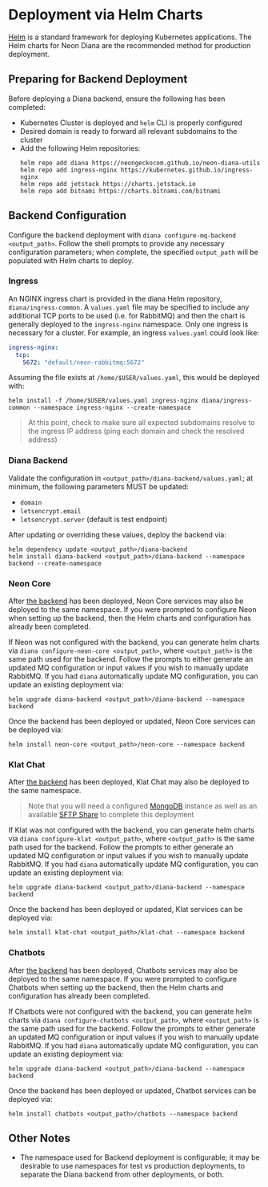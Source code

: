 # Deployment via Helm Charts
[Helm](https://helm.sh/) is a standard framework for deploying Kubernetes applications.
The Helm charts for Neon Diana are the recommended method for production deployment.

## Preparing for Backend Deployment
Before deploying a Diana backend, ensure the following has been completed:
- Kubernetes Cluster is deployed and `helm` CLI is properly configured
- Desired domain is ready to forward all relevant subdomains to the cluster
- Add the following Helm repositories:
  ```shell
  helm repo add diana https://neongeckocom.github.io/neon-diana-utils
  helm repo add ingress-nginx https://kubernetes.github.io/ingress-nginx
  helm repo add jetstack https://charts.jetstack.io
  helm repo add bitnami https://charts.bitnami.com/bitnami
  ```
## Backend Configuration
Configure the backend deployment with 
`diana configure-mq-backend <output_path>`. Follow the shell prompts to 
provide any necessary configuration parameters; when complete, the specified
`output_path` will be populated with Helm charts to deploy.

### Ingress
An NGINX ingress chart is provided in the diana Helm repository,
`diana/ingress-common`. A `values.yaml` file may be specified to include any 
additional TCP ports to be used (i.e. for RabbitMQ)
and then the chart is generally deployed to the `ingress-nginx` namespace. Only
one ingress is necessary for a cluster. For example, an ingress `values.yaml`
could look like:
```yaml
ingress-nginx:
  tcp:
    5672: "default/neon-rabbitmq:5672"
```
Assuming the file exists at `/home/$USER/values.yaml`, this would be deployed with:
```
helm install -f /home/$USER/values.yaml ingress-nginx diana/ingress-common --namespace ingress-nginx --create-namespace
```
> At this point, check to make sure all expected subdomains resolve to the ingress
> IP address (ping each domain and check the resolved address)

### Diana Backend
Validate the configuration in `<output_path>/diana-backend/values.yaml`; at minimum,
the following parameters MUST be updated:
- `domain`
- `letsencrypt.email`
- `letsencrypt.server` (default is test endpoint)

After updating or overriding these values, deploy the backend via:

```
helm dependency update <output_path>/diana-backend
helm install diana-backend <output_path>/diana-backend --namespace backend --create-namespace
```

### Neon Core
After [the backend](#diana-backend) has been deployed, Neon Core services may also
be deployed to the same namespace. If you were prompted to configure Neon when setting
up the backend, then the Helm charts and configuration has already been completed.

If Neon was not configured with the backend, you can generate helm charts via
`diana configure-neon-core <output_path>`, where `<output_path>` is the same
path used for the backend. Follow the prompts to either generate an updated MQ
configuration or input values if you wish to manually update RabbitMQ. If you
had `diana` automatically update MQ configuration, you can update an existing
deployment via:
```
helm upgrade diana-backend <output_path>/diana-backend --namespace backend
```

Once the backend has been deployed or updated, Neon Core services can be deployed via:

```
helm install neon-core <output_path>/neon-core --namespace backend
```

### Klat Chat
After [the backend](#diana-backend) has been deployed, Klat Chat may also
be deployed to the same namespace.
> Note that you will need a configured [MongoDB](https://www.mongodb.com/) 
> instance as well as an available [SFTP Share](https://www.digitalocean.com/community/tutorials/how-to-use-sftp-to-securely-transfer-files-with-a-remote-server) 
> to complete this deployment

If Klat was not configured with the backend, you can generate helm charts via
`diana configure-klat <output_path>`, where `<output_path>` is the same
path used for the backend. Follow the prompts to either generate an updated MQ
configuration or input values if you wish to manually update RabbitMQ. If you
had `diana` automatically update MQ configuration, you can update an existing
deployment via:
```
helm upgrade diana-backend <output_path>/diana-backend --namespace backend
```

Once the backend has been deployed or updated, Klat services can be deployed via:

```
helm install klat-chat <output_path>/klat-chat --namespace backend
```

### Chatbots
After [the backend](#diana-backend) has been deployed, Chatbots services may also
be deployed to the same namespace. If you were prompted to configure Chatbots when setting
up the backend, then the Helm charts and configuration has already been completed.

If Chatbots were not configured with the backend, you can generate helm charts via
`diana configure-chatbots <output_path>`, where `<output_path>` is the same
path used for the backend. Follow the prompts to either generate an updated MQ
configuration or input values if you wish to manually update RabbitMQ. If you
had `diana` automatically update MQ configuration, you can update an existing
deployment via:
```
helm upgrade diana-backend <output_path>/diana-backend --namespace backend
```

Once the backend has been deployed or updated, Chatbot services can be deployed via:

```
helm install chatbots <output_path>/chatbots --namespace backend
```

## Other Notes
- The namespace used for Backend deployment is configurable; it may be desirable
  to use namespaces for test vs production deployments, to separate the Diana
  backend from other deployments, or both.